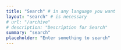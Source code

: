 ```yaml
---
title: "Search" # in any language you want
layout: "search" # is necessary
# url: "/archive"
# description: "Description for Search"
summary: "search"
placeholder: "Enter something to search"
---
```

